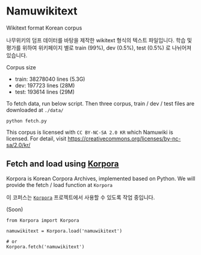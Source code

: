 # Namuwikitext

Wikitext format Korean corpus

나무위키의 덤프 데이터를 바탕을 제작한 wikitext 형식의 텍스트 파일입니다. 학습 및 평가를 위하여 위키페이지 별로 train (99%), dev (0.5%), test (0.5%) 로 나뉘어져있습니다.

Corpus size
- train: 38278040 lines (5.3G)
- dev: 197723 lines (28M)
- test: 193614 lines (29M)

To fetch data, run below script. Then three corpus, train / dev / test files are downloaded at `./data/`

```
python fetch.py
```

This corpus is licensed with `CC BY-NC-SA 2.0 KR` which Namuwiki is licensed. For detail, visit https://creativecommons.org/licenses/by-nc-sa/2.0/kr/

## Fetch and load using [Korpora](https://github.com/ko-nlp/Korpora)

Korpora is Korean Corpora Archives, implemented based on Python. We will provide the fetch / load function at `Korpora`

이 코퍼스는 [`Korpora`](https://github.com/ko-nlp/Korpora) 프로젝트에서 사용할 수 있도록 작업 중입니다.

(Soon)
```
from Korpora import Korpora

namuwikitext = Korpora.load('namuwikitext')

# or
Korpora.fetch('namuwikitext')
```
